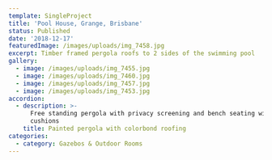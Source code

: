 ```yaml
---
template: SingleProject
title: 'Pool House, Grange, Brisbane'
status: Published
date: '2018-12-17'
featuredImage: /images/uploads/img_7458.jpg
excerpt: Timber framed pergola roofs to 2 sides of the swimming pool
gallery:
  - image: /images/uploads/img_7455.jpg
  - image: /images/uploads/img_7460.jpg
  - image: /images/uploads/img_7457.jpg
  - image: /images/uploads/img_7453.jpg
accordion:
  - description: >-
      Free standing pergola with privacy screening and bench seating with
      cushions
    title: Painted pergola with colorbond roofing
categories:
  - category: Gazebos & Outdoor Rooms
---
```


